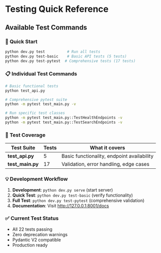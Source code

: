 # Testing Quick Reference

## Available Test Commands

### 🚀 **Quick Start**

```bash
python dev.py test          # Run all tests
python dev.py test-basic    # Basic API tests (5 tests)
python dev.py test-pytest  # Comprehensive tests (17 tests)
```

### 📋 **Individual Test Commands**

```bash
# Basic functional tests
python test_api.py

# Comprehensive pytest suite
python -m pytest test_main.py -v

# Run specific test classes
python -m pytest test_main.py::TestHealthEndpoints -v
python -m pytest test_main.py::TestSearchEndpoints -v
```

### 🎯 **Test Coverage**

| Test Suite | Tests | What it covers |
|------------|-------|----------------|
| **test_api.py** | 5 | Basic functionality, endpoint availability |
| **test_main.py** | 17 | Validation, error handling, edge cases |

### 💡 **Development Workflow**

1. **Development**: `python dev.py serve` (start server)
2. **Quick Test**: `python dev.py test-basic` (verify functionality)
3. **Full Test**: `python dev.py test-pytest` (comprehensive validation)
4. **Documentation**: Visit <http://127.0.0.1:8001/docs>

### ✅ **Current Test Status**

- All 22 tests passing
- Zero deprecation warnings
- Pydantic V2 compatible
- Production ready
